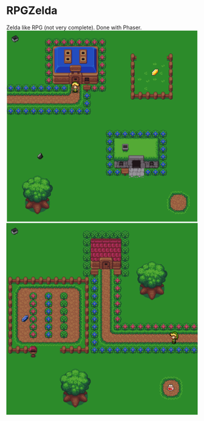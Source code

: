 # RPGZelda
Zelda like RPG (not very complete). Done with Phaser.
![alt text](https://github.com/Extellion/RPGZelda/blob/master/capt2.png "Logo Title Text 1")
![alt text](https://github.com/Extellion/RPGZelda/blob/master/capt1.png "Logo Title Text 1")

